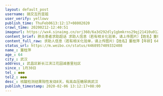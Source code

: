 ```yaml
---
layout: default_post
username: 搞交互的昱姐
user_verify: yellowv
publish_time: ThuFeb0613:12:17+08002020
crawl_time: 20200212-12:40:51
imageurl: https://wx4.sinaimg.cn/orj360/6a3d292dly1gbmkrns29qj21410u012j.jpg
content_brief: 肺炎患者求助超话 求助人信息（若有相关化验单，请上传图片）【姓名】董桂萍【年龄】64【所在城市】武汉【所在小区、社区】武昌区新长江滨江花园  诚善里社区【患病时间】1月30日【联系方式】●●●【其他紧急联系人】●●●【病情描述】 核酸检测结果阳性 发烧8天，有高血压糖 ...全文
content_full_raw: 求助人信息（若有相关化验单，请上传图片）【姓名】董桂萍【年龄】64【所在城市】武汉【所在小区、社区】武昌区新长江滨江花园诚善里社区【患病时间】1月30日【联系方式】●●●【其他紧急联系人】●●●【病情描述】核酸检测结果阳性发烧8天，有高血压糖尿病武汉
status_url: https://m.weibo.cn/status/4468957409332408
name_: 董桂萍
age_: 64
city_: 武汉
address_: 武昌区新长江滨江花园诚善里社区
since_: 1月30日
tel_: ●●●
tel2_: ●●●
desc_: 核酸检测结果阳性发烧8天，有高血压糖尿病武汉
publish_timestamp: 2020-02-06 13:12:17+08:00
---
```

